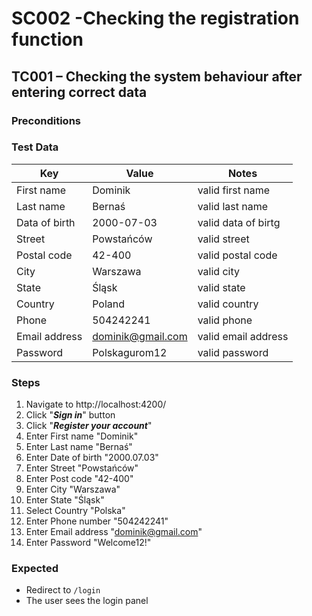 # SC002 -Checking the registration function
## TC001 – Checking the system behaviour after entering correct data
### Preconditions
### Test Data
| Key           | Value             | Notes               |
|---------------|-------------------|---------------------|
| First name    | Dominik           | valid first name    |
| Last name     | Bernaś            | valid last name     |
| Data of birth | 2000-07-03        | valid data of birtg |
| Street        | Powstańców        | valid street        |
| Postal code   | 42-400            | valid postal code   |
| City          | Warszawa          | valid city          |
| State         | Śląsk             | valid state         |
| Country       | Poland            | valid country       |
| Phone         | 504242241         | valid phone         |
| Email address | dominik@gmail.com | valid email address |
| Password      | Polskagurom12     | valid password      |

### Steps
1. Navigate to http://localhost:4200/
2. Click "***Sign in***" button
3. Click "***Register your account***"
4. Enter First name "Dominik"
5. Enter Last name "Bernaś"
6. Enter Date of birth "2000.07.03"
7. Enter Street "Powstańców"
8. Enter Post code "42-400"
9. Enter City "Warszawa"
10. Enter State "Śląsk"
11. Select Country "Polska"
12. Enter Phone number "504242241"
13. Enter Email address "dominik@gmail.com"
14. Enter Password "Welcome12!"


### Expected
- Redirect to `/login`
- The user sees the login panel
